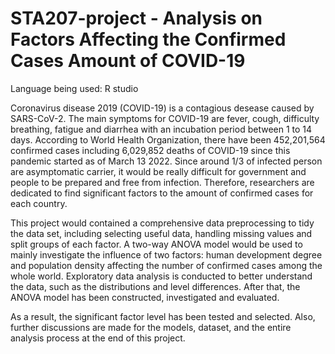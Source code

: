 # STA207-project - Analysis on Factors Affecting the Confirmed Cases Amount of COVID-19

Language being used: R studio

Coronavirus disease 2019 (COVID-19) is a contagious desease caused by SARS-CoV-2. The main symptoms for COVID-19 are fever, cough, difficulty breathing, fatigue and diarrhea with an incubation period between 1 to 14 days. According to World Health Organization, there have been 452,201,564 confirmed cases including 6,029,852 deaths of COVID-19 since this pandemic started as of March 13 2022. Since around 1/3 of infected person are asymptomatic carrier, it would be really difficult for government and people to be prepared and free from infection. Therefore, researchers are dedicated to find significant factors to the amount of confirmed cases for each country.

This project would contained a comprehensive data preprocessing to tidy the data set, including selecting useful data, handling missing values and split groups of each factor. A two-way ANOVA model would be used to mainly investigate the influence of two factors: human development degree and population density affecting the number of confirmed cases among the whole world. Exploratory data analysis is conducted to better understand the data, such as the distributions and level differences. After that, the ANOVA model has been constructed, investigated and evaluated.

As a result, the significant factor level has been tested and selected. Also, further discussions are made for the models, dataset, and the entire analysis process at the end of this project.
